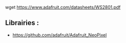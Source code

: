 
wget https://www.adafruit.com/datasheets/WS2801.pdf

Librairies :
-----------

   - https://github.com/adafruit/Adafruit_NeoPixel

